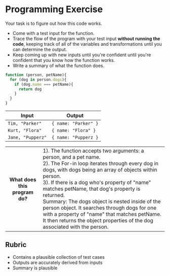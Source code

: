 # Programming Exercise

Your task is to figure out how this code works.

* Come with a test input for the function.
* Trace the flow of the program with your test input **without running the code**, keeping track of all of the variables and transformations until you can determine the output.
* Keep coming up with new inputs until you're confident until you're confident that you know how the function works.
* Write a summary of what the function does.

```js
function (person, petName){
  for (dog in person.dogs){
    if (dog.name === petName){
      return dog
    }
  }
}
```

| Input           | Output                 |
| --------------- | ---------------------- |
|`Tim, "Parker"`  |`{ name: "Parker" }`  | 
|`Kurt, "Flora"`  |`{ name: "Flora" }`    | 
|`Jane, "Pupperz"`|`{ name: "Pupperz }`  | 

<table>
  <tr>
    <th>What does this program do?</th>
    <td>1). The function accepts two arguments: a person, and a pet name.<br>
2). The For-in loop iterates through every dog in dogs, with dogs being an array of objects within person.<br>
3). If there is a dog who's property of "name" matches petName, that dog's property is returned.<br>
Summary: The dogs object is nested inside of the person object. It searches through dogs for one with a property of "name" that matches petName. It then returns the object properties of the dog associated with the person.</td>
  </tr>
</table>

## Rubric

* Contains a plausible collection of test cases
* Outputs are accurately derived from inputs
* Summary is plausible

